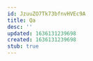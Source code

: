 ```yaml
---
id: JzuuZO7Tk73bfnvHVEc9A
title: Qa
desc: ''
updated: 1636131239698
created: 1636131239698
stub: true
---
```


